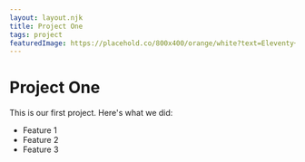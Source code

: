 ```yaml
---
layout: layout.njk
title: Project One
tags: project
featuredImage: https://placehold.co/800x400/orange/white?text=Eleventy+Guide
---
```

# Project One

This is our first project. Here's what we did:

- Feature 1
- Feature 2
- Feature 3
